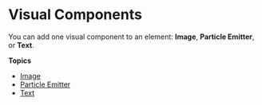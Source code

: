 # Visual Components<a name="ui-editor-components-visual"></a>

You can add one visual component to an element: **Image**, **Particle Emitter**, or **Text**\.

**Topics**
+ [Image](ui-editor-components-image.md)
+ [Particle Emitter](ui-editor-components-visual-particle-emitter.md)
+ [Text](ui-editor-components-text.md)